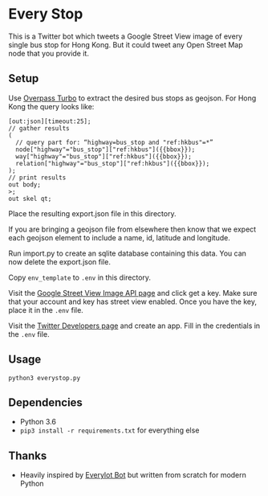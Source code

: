 # Every Stop

This is a Twitter bot which tweets a Google Street View image of every single bus stop for Hong Kong.  But it could tweet any Open Street Map node that you provide it.

## Setup

Use [Overpass Turbo](http://overpass-turbo.eu/) to extract the desired bus stops as geojson.  For Hong Kong the query looks like:

```
[out:json][timeout:25];
// gather results
(
  // query part for: “highway=bus_stop and "ref:hkbus"=*”
  node["highway"="bus_stop"]["ref:hkbus"]({{bbox}});
  way["highway"="bus_stop"]["ref:hkbus"]({{bbox}});
  relation["highway"="bus_stop"]["ref:hkbus"]({{bbox}});
);
// print results
out body;
>;
out skel qt;
```

Place the resulting export.json file in this directory.

If you are bringing a geojson file from elsewhere then know that we expect each geojson element to include a name, id, latitude and longitude.

Run import.py to create an sqlite database containing this data.  You can now delete the export.json file.

Copy `env_template` to `.env` in this directory.

Visit the [Google Street View Image API page](https://developers.google.com/maps/documentation/streetview/) and click get a key. Make sure that your account and key has street view enabled.  Once you have the key, place it in the `.env` file.

Visit the [Twitter Developers page](https://developer.twitter.com/en/apps) and create an app.  Fill in the credentials in the `.env` file.

## Usage

`python3 everystop.py`

## Dependencies

* Python 3.6
* `pip3 install -r requirements.txt` for everything else

## Thanks

* Heavily inspired by [Everylot Bot](https://github.com/fitnr/everylotbot) but written from scratch for modern Python